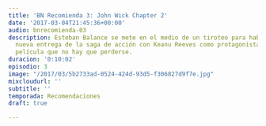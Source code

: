 ```yaml
---
title: 'BN Recomienda 3: John Wick Chapter 2'
date: '2017-03-04T21:45:36+00:00'
audio: bnrecomienda-03
description: Esteban Balance se mete en el medio de un tiroteo para hablarnos de esta
  nueva entrega de la saga de acción con Keanu Reeves como protagonista. Una gran
  película que no hay que perderse.
duracion: '0:10:02'
episodio: 3
image: "/2017/03/5b2733ad-0524-424d-93d5-f306827d9f7e.jpg"
mixcloudurl: ''
subtitle: ''
temporada: Recomendaciones
draft: true

---
```


